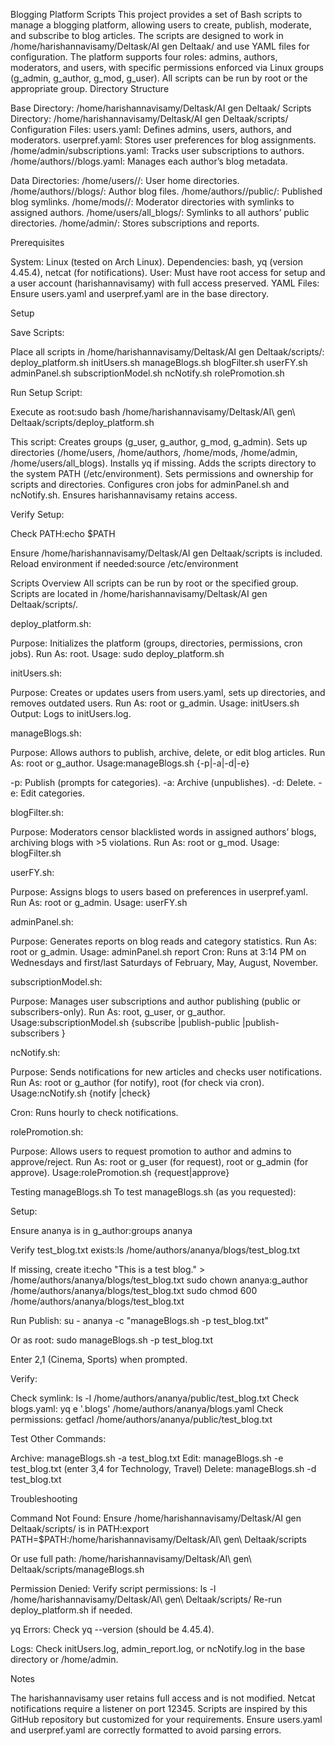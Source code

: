 Blogging Platform Scripts
This project provides a set of Bash scripts to manage a blogging platform, allowing users to create, publish, moderate, and subscribe to blog articles. The scripts are designed to work in /home/harishannavisamy/Deltask/AI gen Deltaak/ and use YAML files for configuration. The platform supports four roles: admins, authors, moderators, and users, with specific permissions enforced via Linux groups (g_admin, g_author, g_mod, g_user). All scripts can be run by root or the appropriate group.
Directory Structure

Base Directory: /home/harishannavisamy/Deltask/AI gen Deltaak/
Scripts Directory: /home/harishannavisamy/Deltask/AI gen Deltaak/scripts/
Configuration Files:
users.yaml: Defines admins, users, authors, and moderators.
userpref.yaml: Stores user preferences for blog assignments.
/home/admin/subscriptions.yaml: Tracks user subscriptions to authors.
/home/authors/<author>/blogs.yaml: Manages each author’s blog metadata.


Data Directories:
/home/users/<username>/: User home directories.
/home/authors/<author>/blogs/: Author blog files.
/home/authors/<author>/public/: Published blog symlinks.
/home/mods/<moderator>/: Moderator directories with symlinks to assigned authors.
/home/users/all_blogs/: Symlinks to all authors’ public directories.
/home/admin/: Stores subscriptions and reports.



Prerequisites

System: Linux (tested on Arch Linux).
Dependencies: bash, yq (version 4.45.4), netcat (for notifications).
User: Must have root access for setup and a user account (harishannavisamy) with full access preserved.
YAML Files: Ensure users.yaml and userpref.yaml are in the base directory.

Setup

Save Scripts:

Place all scripts in /home/harishannavisamy/Deltask/AI gen Deltaak/scripts/:
deploy_platform.sh
initUsers.sh
manageBlogs.sh
blogFilter.sh
userFY.sh
adminPanel.sh
subscriptionModel.sh
ncNotify.sh
rolePromotion.sh




Run Setup Script:

Execute as root:sudo bash /home/harishannavisamy/Deltask/AI\ gen\ Deltaak/scripts/deploy_platform.sh


This script:
Creates groups (g_user, g_author, g_mod, g_admin).
Sets up directories (/home/users, /home/authors, /home/mods, /home/admin, /home/users/all_blogs).
Installs yq if missing.
Adds the scripts directory to the system PATH (/etc/environment).
Sets permissions and ownership for scripts and directories.
Configures cron jobs for adminPanel.sh and ncNotify.sh.
Ensures harishannavisamy retains access.




Verify Setup:

Check PATH:echo $PATH

Ensure /home/harishannavisamy/Deltask/AI gen Deltaak/scripts is included.
Reload environment if needed:source /etc/environment





Scripts Overview
All scripts can be run by root or the specified group. Scripts are located in /home/harishannavisamy/Deltask/AI gen Deltaak/scripts/.

deploy_platform.sh:

Purpose: Initializes the platform (groups, directories, permissions, cron jobs).
Run As: root.
Usage: sudo deploy_platform.sh


initUsers.sh:

Purpose: Creates or updates users from users.yaml, sets up directories, and removes outdated users.
Run As: root or g_admin.
Usage: initUsers.sh
Output: Logs to initUsers.log.


manageBlogs.sh:

Purpose: Allows authors to publish, archive, delete, or edit blog articles.
Run As: root or g_author.
Usage:manageBlogs.sh {-p|-a|-d|-e} <filename>


-p: Publish (prompts for categories).
-a: Archive (unpublishes).
-d: Delete.
-e: Edit categories.




blogFilter.sh:

Purpose: Moderators censor blacklisted words in assigned authors’ blogs, archiving blogs with >5 violations.
Run As: root or g_mod.
Usage: blogFilter.sh


userFY.sh:

Purpose: Assigns blogs to users based on preferences in userpref.yaml.
Run As: root or g_admin.
Usage: userFY.sh


adminPanel.sh:

Purpose: Generates reports on blog reads and category statistics.
Run As: root or g_admin.
Usage: adminPanel.sh report
Cron: Runs at 3:14 PM on Wednesdays and first/last Saturdays of February, May, August, November.


subscriptionModel.sh:

Purpose: Manages user subscriptions and author publishing (public or subscribers-only).
Run As: root, g_user, or g_author.
Usage:subscriptionModel.sh {subscribe <author>|publish-public <filename>|publish-subscribers <filename>}




ncNotify.sh:

Purpose: Sends notifications for new articles and checks user notifications.
Run As: root or g_author (for notify), root (for check via cron).
Usage:ncNotify.sh {notify <filename>|check}


Cron: Runs hourly to check notifications.


rolePromotion.sh:

Purpose: Allows users to request promotion to author and admins to approve/reject.
Run As: root or g_user (for request), root or g_admin (for approve).
Usage:rolePromotion.sh {request|approve}





Testing manageBlogs.sh
To test manageBlogs.sh (as you requested):

Setup:

Ensure ananya is in g_author:groups ananya


Verify test_blog.txt exists:ls /home/authors/ananya/blogs/test_blog.txt

If missing, create it:echo "This is a test blog." > /home/authors/ananya/blogs/test_blog.txt
sudo chown ananya:g_author /home/authors/ananya/blogs/test_blog.txt
sudo chmod 600 /home/authors/ananya/blogs/test_blog.txt




Run Publish:
su - ananya -c "manageBlogs.sh -p test_blog.txt"

Or as root:
sudo manageBlogs.sh -p test_blog.txt

Enter 2,1 (Cinema, Sports) when prompted.

Verify:

Check symlink: ls -l /home/authors/ananya/public/test_blog.txt
Check blogs.yaml: yq e '.blogs' /home/authors/ananya/blogs.yaml
Check permissions: getfacl /home/authors/ananya/public/test_blog.txt


Test Other Commands:

Archive: manageBlogs.sh -a test_blog.txt
Edit: manageBlogs.sh -e test_blog.txt (enter 3,4 for Technology, Travel)
Delete: manageBlogs.sh -d test_blog.txt



Troubleshooting

Command Not Found:
Ensure /home/harishannavisamy/Deltask/AI gen Deltaak/scripts/ is in PATH:export PATH=$PATH:/home/harishannavisamy/Deltask/AI\ gen\ Deltaak/scripts


Or use full path: /home/harishannavisamy/Deltask/AI\ gen\ Deltaak/scripts/manageBlogs.sh


Permission Denied:
Verify script permissions: ls -l /home/harishannavisamy/Deltask/AI\ gen\ Deltaak/scripts/
Re-run deploy_platform.sh if needed.


yq Errors:
Check yq --version (should be 4.45.4).


Logs:
Check initUsers.log, admin_report.log, or ncNotify.log in the base directory or /home/admin.



Notes

The harishannavisamy user retains full access and is not modified.
Netcat notifications require a listener on port 12345.
Scripts are inspired by this GitHub repository but customized for your requirements.
Ensure users.yaml and userpref.yaml are correctly formatted to avoid parsing errors.

